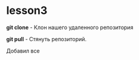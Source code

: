 # lesson3

**git clone** - Клон нашего удаленного репозитория

**git pull** -  Стянуть репозиторий.

Добавил все
